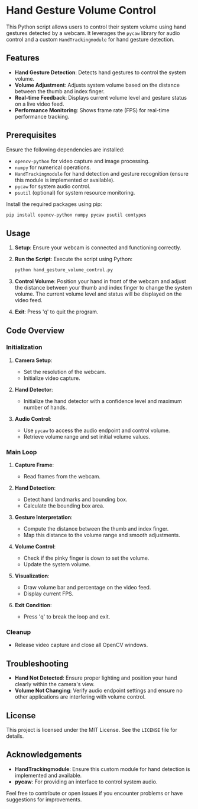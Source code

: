 # Hand Gesture Volume Control

This Python script allows users to control their system volume using hand gestures detected by a webcam. It leverages the `pycaw` library for audio control and a custom `HandTrackingmodule` for hand gesture detection.

## Features

- **Hand Gesture Detection**: Detects hand gestures to control the system volume.
- **Volume Adjustment**: Adjusts system volume based on the distance between the thumb and index finger.
- **Real-time Feedback**: Displays current volume level and gesture status on a live video feed.
- **Performance Monitoring**: Shows frame rate (FPS) for real-time performance tracking.

## Prerequisites


Ensure the following dependencies are installed:

- `opencv-python` for video capture and image processing.
- `numpy` for numerical operations.
- `HandTrackingmodule` for hand detection and gesture recognition (ensure this module is implemented or available).
- `pycaw` for system audio control.
- `psutil` (optional) for system resource monitoring.

Install the required packages using pip:

```bash
pip install opencv-python numpy pycaw psutil comtypes


```
## Usage

1. **Setup**: Ensure your webcam is connected and functioning correctly.

2. **Run the Script**: Execute the script using Python:

    ```bash
    python hand_gesture_volume_control.py
    ```

3. **Control Volume**: Position your hand in front of the webcam and adjust the distance between your thumb and index finger to change the system volume. The current volume level and status will be displayed on the video feed.

4. **Exit**: Press 'q' to quit the program.

## Code Overview

### Initialization

1. **Camera Setup**:
    - Set the resolution of the webcam.
    - Initialize video capture.

2. **Hand Detector**:
    - Initialize the hand detector with a confidence level and maximum number of hands.

3. **Audio Control**:
    - Use `pycaw` to access the audio endpoint and control volume.
    - Retrieve volume range and set initial volume values.

### Main Loop

1. **Capture Frame**:
    - Read frames from the webcam.

2. **Hand Detection**:
    - Detect hand landmarks and bounding box.
    - Calculate the bounding box area.

3. **Gesture Interpretation**:
    - Compute the distance between the thumb and index finger.
    - Map this distance to the volume range and smooth adjustments.

4. **Volume Control**:
    - Check if the pinky finger is down to set the volume.
    - Update the system volume.

5. **Visualization**:
    - Draw volume bar and percentage on the video feed.
    - Display current FPS.

6. **Exit Condition**:
    - Press 'q' to break the loop and exit.

### Cleanup

- Release video capture and close all OpenCV windows.

## Troubleshooting

- **Hand Not Detected**: Ensure proper lighting and position your hand clearly within the camera's view.
- **Volume Not Changing**: Verify audio endpoint settings and ensure no other applications are interfering with volume control.

## License

This project is licensed under the MIT License. See the `LICENSE` file for details.

## Acknowledgements

- **HandTrackingmodule**: Ensure this custom module for hand detection is implemented and available.
- **pycaw**: For providing an interface to control system audio.

Feel free to contribute or open issues if you encounter problems or have suggestions for improvements.
